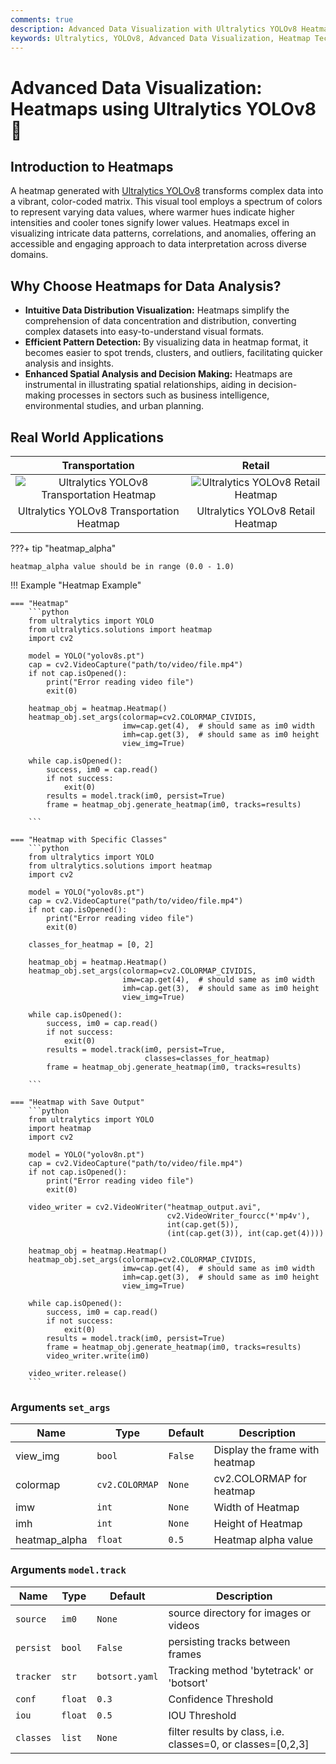 ```yaml
---
comments: true
description: Advanced Data Visualization with Ultralytics YOLOv8 Heatmaps
keywords: Ultralytics, YOLOv8, Advanced Data Visualization, Heatmap Technology, Object Detection and Tracking, Jupyter Notebook, Python SDK, Command Line Interface
---
```


# Advanced Data Visualization: Heatmaps using Ultralytics YOLOv8 🚀

## Introduction to Heatmaps

A heatmap generated with [Ultralytics YOLOv8](https://github.com/ultralytics/ultralytics/) transforms complex data into a vibrant, color-coded matrix. This visual tool employs a spectrum of colors to represent varying data values, where warmer hues indicate higher intensities and cooler tones signify lower values. Heatmaps excel in visualizing intricate data patterns, correlations, and anomalies, offering an accessible and engaging approach to data interpretation across diverse domains.

## Why Choose Heatmaps for Data Analysis?

- **Intuitive Data Distribution Visualization:** Heatmaps simplify the comprehension of data concentration and distribution, converting complex datasets into easy-to-understand visual formats.
- **Efficient Pattern Detection:** By visualizing data in heatmap format, it becomes easier to spot trends, clusters, and outliers, facilitating quicker analysis and insights.
- **Enhanced Spatial Analysis and Decision Making:** Heatmaps are instrumental in illustrating spatial relationships, aiding in decision-making processes in sectors such as business intelligence, environmental studies, and urban planning.

## Real World Applications

|                                                                 Transportation                                                                  |                                                                 Retail                                                                  |
|:-----------------------------------------------------------------------------------------------------------------------------------------------:|:---------------------------------------------------------------------------------------------------------------------------------------:|
| ![Ultralytics YOLOv8 Transportation Heatmap](https://github.com/RizwanMunawar/ultralytics/assets/62513924/50d197b8-c7f6-4ecf-a664-3d4363b073de) | ![Ultralytics YOLOv8 Retail Heatmap](https://github.com/RizwanMunawar/ultralytics/assets/62513924/ffd0649f-5ff5-48d2-876d-6bdffeff5c54) |
|                                                    Ultralytics YOLOv8 Transportation Heatmap                                                    |                                                    Ultralytics YOLOv8 Retail Heatmap                                                    |

???+ tip "heatmap_alpha"

    heatmap_alpha value should be in range (0.0 - 1.0)

!!! Example "Heatmap Example"

    === "Heatmap"
        ```python
        from ultralytics import YOLO
        from ultralytics.solutions import heatmap
        import cv2

        model = YOLO("yolov8s.pt")
        cap = cv2.VideoCapture("path/to/video/file.mp4")
        if not cap.isOpened():
            print("Error reading video file")
            exit(0)

        heatmap_obj = heatmap.Heatmap()
        heatmap_obj.set_args(colormap=cv2.COLORMAP_CIVIDIS,
                             imw=cap.get(4),  # should same as im0 width
                             imh=cap.get(3),  # should same as im0 height
                             view_img=True)

        while cap.isOpened():
            success, im0 = cap.read()
            if not success:
                exit(0)
            results = model.track(im0, persist=True)
            frame = heatmap_obj.generate_heatmap(im0, tracks=results)

        ```

    === "Heatmap with Specific Classes"
        ```python
        from ultralytics import YOLO
        from ultralytics.solutions import heatmap
        import cv2

        model = YOLO("yolov8s.pt")
        cap = cv2.VideoCapture("path/to/video/file.mp4")
        if not cap.isOpened():
            print("Error reading video file")
            exit(0)

        classes_for_heatmap = [0, 2]

        heatmap_obj = heatmap.Heatmap()
        heatmap_obj.set_args(colormap=cv2.COLORMAP_CIVIDIS,
                             imw=cap.get(4),  # should same as im0 width
                             imh=cap.get(3),  # should same as im0 height
                             view_img=True)

        while cap.isOpened():
            success, im0 = cap.read()
            if not success:
                exit(0)
            results = model.track(im0, persist=True,
                                  classes=classes_for_heatmap)
            frame = heatmap_obj.generate_heatmap(im0, tracks=results)

        ```

    === "Heatmap with Save Output"
        ```python
        from ultralytics import YOLO
        import heatmap
        import cv2

        model = YOLO("yolov8n.pt")
        cap = cv2.VideoCapture("path/to/video/file.mp4")
        if not cap.isOpened():
            print("Error reading video file")
            exit(0)

        video_writer = cv2.VideoWriter("heatmap_output.avi",
                                       cv2.VideoWriter_fourcc(*'mp4v'),
                                       int(cap.get(5)),
                                       (int(cap.get(3)), int(cap.get(4))))

        heatmap_obj = heatmap.Heatmap()
        heatmap_obj.set_args(colormap=cv2.COLORMAP_CIVIDIS,
                             imw=cap.get(4),  # should same as im0 width
                             imh=cap.get(3),  # should same as im0 height
                             view_img=True)

        while cap.isOpened():
            success, im0 = cap.read()
            if not success:
                exit(0)
            results = model.track(im0, persist=True)
            frame = heatmap_obj.generate_heatmap(im0, tracks=results)
            video_writer.write(im0)

        video_writer.release()
        ```

### Arguments `set_args`

| Name          | Type           | Default | Description                    |
|---------------|----------------|---------|--------------------------------|
| view_img      | `bool`         | `False` | Display the frame with heatmap |
| colormap      | `cv2.COLORMAP` | `None`  | cv2.COLORMAP for heatmap       |
| imw           | `int`          | `None`  | Width of Heatmap               |
| imh           | `int`          | `None`  | Height of Heatmap              |
| heatmap_alpha | `float`        | `0.5`   | Heatmap alpha value            |

### Arguments `model.track`

| Name      | Type    | Default        | Description                                                 |
|-----------|---------|----------------|-------------------------------------------------------------|
| `source`  | `im0`   | `None`         | source directory for images or videos                       |
| `persist` | `bool`  | `False`        | persisting tracks between frames                            |
| `tracker` | `str`   | `botsort.yaml` | Tracking method 'bytetrack' or 'botsort'                    |
| `conf`    | `float` | `0.3`          | Confidence Threshold                                        |
| `iou`     | `float` | `0.5`          | IOU Threshold                                               |
| `classes` | `list`  | `None`         | filter results by class, i.e. classes=0, or classes=[0,2,3] |
